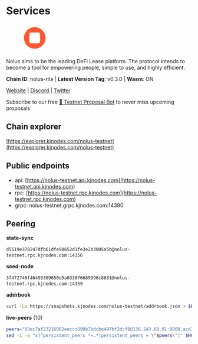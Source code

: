 # Services

<figure><img src="https://raw.githubusercontent.com/kj89/cosmos-images/main/logos/nolus.png" alt=""><figcaption></figcaption></figure>

Nolus aims to be the leading DeFi Lease platform. The protocol  intends to become a tool for empowering people, simple to use, and highly efficient.

**Chain ID**: nolus-rila | **Latest Version Tag**: v0.3.0 | **Wasm**: ON

[Website](https://www.nolus.io) | [Discord](https://discord.gg/nolus-protocol) | [Twitter](https://twitter.com/NolusProtocol)



Subscribe to our free [🤖 Testnet Proposal Bot](https://t.me/kjnodes_testnet_proposal_bot) to never miss upcoming proposals


## Chain explorer
[https://explorer.kjnodes.com/nolus-testnet](https://explorer.kjnodes.com/nolus-testnet)

## Public endpoints

* api: [https://nolus-testnet.api.kjnodes.com](https://nolus-testnet.api.kjnodes.com)
* rpc: [https://nolus-testnet.rpc.kjnodes.com](https://nolus-testnet.rpc.kjnodes.com)
* grpc: nolus-testnet.grpc.kjnodes.com:14390

## Peering

**state-sync**

```text
d5519e378247dfb61dfe90652d1fe3e2b3005a5b@nolus-testnet.rpc.kjnodes.com:14356
```

**seed-node**

```text
3f472746f46493309650e5a033076689996c8881@nolus-testnet.rpc.kjnodes.com:14359
```

**addrbook**
```bash
curl -Ls https://snapshots.kjnodes.com/nolus-testnet/addrbook.json > $HOME/.nolus/config/addrbook.json
```

**live-peers** (10)
```bash
peers="03ec7af23216082eeccc690b7bdcbe497bf2dcf8@136.243.88.91:9000,acd39ab5b00e5611df296b2e6fb4f6a44a32513f@23.88.5.169:21656,15cd61c8528611d1192ee06578cd6f5054645a0e@46.101.115.206:55666,e6b3d520d342782129689d5f9aee6c8f12933a61@51.89.7.235:26649,d5519e378247dfb61dfe90652d1fe3e2b3005a5b@65.109.68.190:14356,48283100d4cf8068dc16ef1b10aacf092303ec2f@65.109.85.170:47656,7a1fc4d1cc0ffec7db6a2a15496136e62561b162@161.97.146.108:26656,2e80da0046dd3f2205a207dd435b6c9b0f9bfc04@65.109.93.152:27656,fcb82df30d2056c3af024fb389e173d683fe8229@65.108.105.48:19756,36bf6f60f2914352c93dcc6d827885e3e58b1f2b@158.160.20.18:26656"
sed -i -e "s|^persistent_peers *=.*|persistent_peers = \"$peers\"|" $HOME/.nolus/config/config.toml
```
